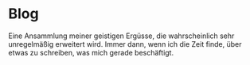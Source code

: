 # Blog

Eine Ansammlung meiner geistigen Ergüsse, die wahrscheinlich sehr unregelmäßig erweitert wird. Immer dann, wenn ich die Zeit finde, über etwas zu schreiben, was mich gerade beschäftigt.
